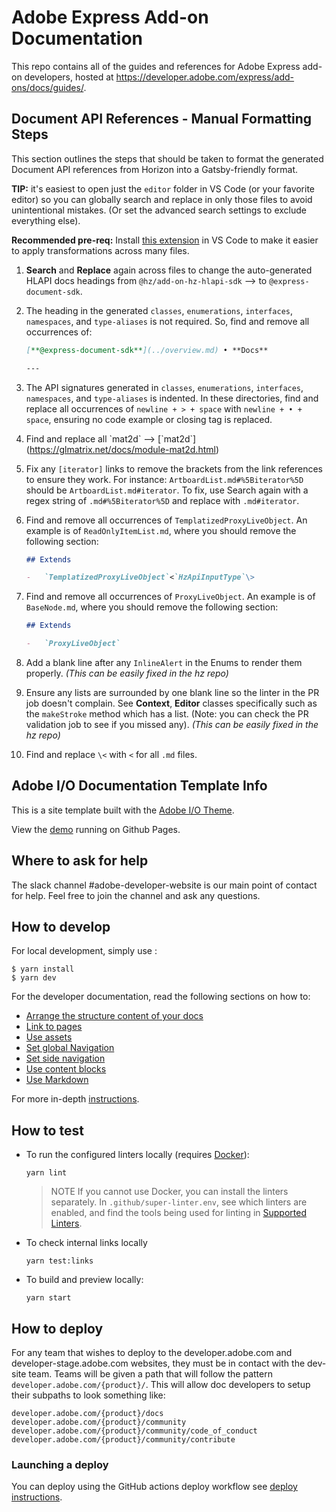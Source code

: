# Adobe Express Add-on Documentation

This repo contains all of the guides and references for Adobe Express add-on developers, hosted at https://developer.adobe.com/express/add-ons/docs/guides/.

## Document API References - Manual Formatting Steps

This section outlines the steps that should be taken to format the generated Document API references from Horizon into a Gatsby-friendly format.

**TIP:** it's easiest to open just the `editor` folder in VS Code (or your favorite editor) so you can globally search and replace in only those files to avoid unintentional mistakes. (Or set the advanced search settings to exclude everything else).

**Recommended pre-req:** Install [this extension](https://marketplace.visualstudio.com/items?itemName=jakearl.search-editor-apply-changes) in VS Code to make it easier to apply transformations across many files.

1. **Search** and **Replace** again across files to change the auto-generated HLAPI docs headings from `@hz/add-on-hz-hlapi-sdk` –> to `@express-document-sdk`.

2. The heading in the generated `classes`, `enumerations`, `interfaces`, `namespaces`, and `type-aliases` is not required. So, find and remove all occurrences of:

    ```md
    [**@express-document-sdk**](../overview.md) • **Docs**

    ---
    ```

3. The API signatures generated in `classes`, `enumerations`, `interfaces`, `namespaces`, and `type-aliases` is indented. In these directories, find and replace all occurrences of `newline + > + space` with `newline + • + space`, ensuring no code example or closing tag is replaced.

4. Find and replace all \`mat2d\` --> \[\`mat2d\`\]\(https://glmatrix.net/docs/module-mat2d.html)

5. Fix any `[iterator]` links to remove the brackets from the link references to ensure they work. For instance: `ArtboardList.md#%5Biterator%5D` should be `ArtboardList.md#iterator`. To fix, use Search again with a regex string of `.md#%5Biterator%5D` and replace with `.md#iterator`.

6. Find and remove all occurrences of `TemplatizedProxyLiveObject`. An example is of `ReadOnlyItemList.md`, where you should remove the following section:

    ```md
    ## Extends

    -   `TemplatizedProxyLiveObject`<`HzApiInputType`\>
    ```

7. Find and remove all occurrences of `ProxyLiveObject`. An example is of `BaseNode.md`, where you should remove the following section:

    ```md
    ## Extends

    -   `ProxyLiveObject`
    ```

8. Add a blank line after any `InlineAlert` in the Enums to render them properly. _(This can be easily fixed in the hz repo)_

9. Ensure any lists are surrounded by one blank line so the linter in the PR job doesn't complain. See **Context**, **Editor** classes specifically such as the `makeStroke` method which has a list. (Note: you can check the PR validation job to see if you missed any). _(This can be easily fixed in the hz repo)_

10. Find and replace `\<` with `<` for all `.md` files.

## Adobe I/O Documentation Template Info

This is a site template built with the [Adobe I/O Theme](https://github.com/adobe/aio-theme).

View the [demo](https://adobedocs.github.io/dev-site-documentation-template/) running on Github Pages.

## Where to ask for help

The slack channel #adobe-developer-website is our main point of contact for help. Feel free to join the channel and ask any questions.

## How to develop

For local development, simply use :

```shell
$ yarn install
$ yarn dev
```

For the developer documentation, read the following sections on how to:

-   [Arrange the structure content of your docs](https://github.com/adobe/aio-theme#content-structure)
-   [Link to pages](https://github.com/adobe/aio-theme#links)
-   [Use assets](https://github.com/adobe/aio-theme#assets)
-   [Set global Navigation](https://github.com/adobe/aio-theme#global-navigation)
-   [Set side navigation](https://github.com/adobe/aio-theme#side-navigation)
-   [Use content blocks](https://github.com/adobe/aio-theme#jsx-blocks)
-   [Use Markdown](https://github.com/adobe/aio-theme#writing-enhanced-markdown)

For more in-depth [instructions](https://github.com/adobe/aio-theme#getting-started).

## How to test

-   To run the configured linters locally (requires [Docker](https://www.docker.com/)):

    ```shell
    yarn lint
    ```

    > NOTE If you cannot use Docker, you can install the linters separately. In `.github/super-linter.env`, see which linters are enabled, and find the tools being used for linting in [Supported Linters](https://github.com/github/super-linter#supported-linters).

-   To check internal links locally

    ```shell
    yarn test:links
    ```

-   To build and preview locally:

    ```shell
    yarn start
    ```

## How to deploy

For any team that wishes to deploy to the developer.adobe.com and developer-stage.adobe.com websites, they must be in contact with the dev-site team. Teams will be given a path that will follow the pattern `developer.adobe.com/{product}/`. This will allow doc developers to setup their subpaths to look something like:

```text
developer.adobe.com/{product}/docs
developer.adobe.com/{product}/community
developer.adobe.com/{product}/community/code_of_conduct
developer.adobe.com/{product}/community/contribute
```

### Launching a deploy

You can deploy using the GitHub actions deploy workflow see [deploy instructions](https://github.com/adobe/aio-theme#deploy-to-azure-storage-static-websites).
